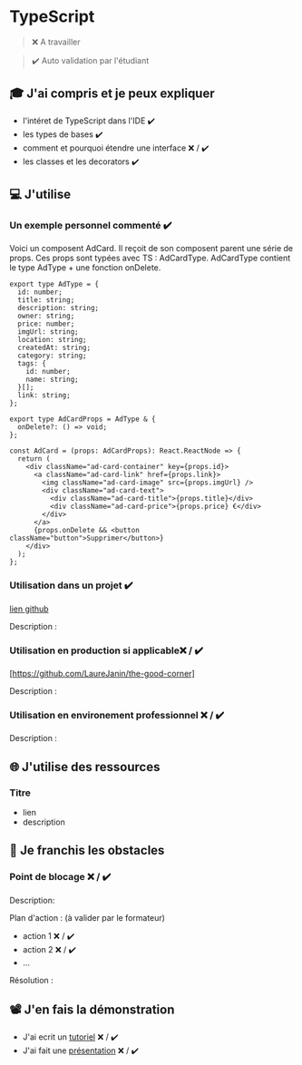 # TypeScript

> ❌ A travailler

> ✔️ Auto validation par l'étudiant

## 🎓 J'ai compris et je peux expliquer

- l'intéret de TypeScript dans l'IDE  ✔️
- les types de bases  ✔️
- comment et pourquoi étendre une interface ❌ / ✔️
- les classes et les decorators  ✔️

## 💻 J'utilise

### Un exemple personnel commenté  ✔️
Voici un composent AdCard.
Il reçoit de son composent parent une série de props.
Ces props sont typées avec TS : AdCardType.
AdCardType contient le type AdType + une fonction onDelete.
```
export type AdType = {
  id: number;
  title: string;
  description: string;
  owner: string;
  price: number;
  imgUrl: string;
  location: string;
  createdAt: string;
  category: string;
  tags: {
    id: number;
    name: string;
  }[];
  link: string;
};

export type AdCardProps = AdType & {
  onDelete?: () => void;
};

const AdCard = (props: AdCardProps): React.ReactNode => {
  return (
    <div className="ad-card-container" key={props.id}>
      <a className="ad-card-link" href={props.link}>
        <img className="ad-card-image" src={props.imgUrl} />
        <div className="ad-card-text">
          <div className="ad-card-title">{props.title}</div>
          <div className="ad-card-price">{props.price} €</div>
        </div>
      </a>
      {props.onDelete && <button className="button">Supprimer</button>}
    </div>
  );
};
```

### Utilisation dans un projet  ✔️

[lien github](...)

Description :

### Utilisation en production si applicable❌ / ✔️

[https://github.com/LaureJanin/the-good-corner]

Description :

### Utilisation en environement professionnel ❌ / ✔️

Description :

## 🌐 J'utilise des ressources

### Titre

- lien
- description

## 🚧 Je franchis les obstacles

### Point de blocage ❌ / ✔️

Description:

Plan d'action : (à valider par le formateur)

- action 1 ❌ / ✔️
- action 2 ❌ / ✔️
- ...

Résolution :

## 📽️ J'en fais la démonstration

- J'ai ecrit un [tutoriel](...) ❌ / ✔️
- J'ai fait une [présentation](...) ❌ / ✔️
